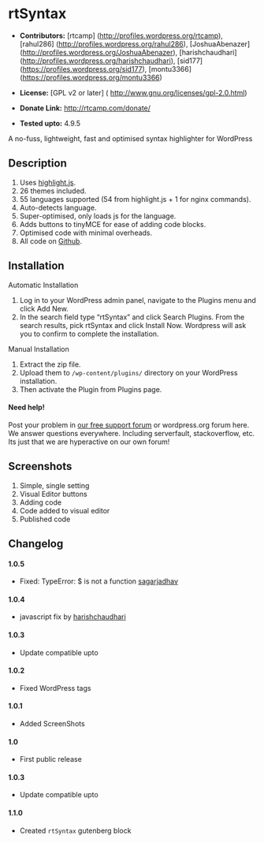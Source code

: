 # rtSyntax #

* **Contributors:** [rtcamp] (http://profiles.wordpress.org/rtcamp), [rahul286] (http://profiles.wordpress.org/rahul286), [JoshuaAbenazer] (http://profiles.wordpress.org/JoshuaAbenazer), [harishchaudhari] (http://profiles.wordpress.org/harishchaudhari), [sid177] (https://profiles.wordpress.org/sid177), [montu3366] (https://profiles.wordpress.org/montu3366)

* **License:** [GPL v2 or later] ( http://www.gnu.org/licenses/gpl-2.0.html)

* **Donate Link:** http://rtcamp.com/donate/

* **Tested upto:** 4.9.5

A no-fuss, lightweight, fast and optimised syntax highlighter for WordPress

## Description ##

1. Uses [highlight.js](http://softwaremaniacs.org/soft/highlight/en/).
1. 26 themes included.
1. 55 languages supported (54 from highlight.js + 1 for nginx commands).
1. Auto-detects language.
1. Super-optimised, only loads js for the language.
1. Adds buttons to tinyMCE for ease of adding code blocks.
1. Optimised code with minimal overheads.
1. All code on [Github](https://github.com/rtCamp/rtsyntax).

## Installation ##

Automatic Installation

1. Log in to your WordPress admin panel, navigate to the Plugins menu and click Add New.
1. In the search field type “rtSyntax” and click Search Plugins. From the search results, pick rtSyntax and click Install Now. Wordpress will ask you to confirm to complete the installation.

Manual Installation

1. Extract the zip file.
1. Upload them to `/wp-content/plugins/` directory on your WordPress installation.
1. Then activate the Plugin from Plugins page.

#### Need help! ####

Post your problem in [our free support forum](https://rtcamp.com/support/forum/rtsyntax/) or wordpress.org forum here. We answer questions everywhere. Including serverfault, stackoverflow, etc.
Its just that we are hyperactive on our own forum!


## Screenshots ##

1. Simple, single setting
2. Visual Editor buttons
3. Adding code
4. Code added to visual editor
5. Published code

## Changelog ##

#### 1.0.5 ####
* Fixed: TypeError: $ is not a function [sagarjadhav](https://profiles.wordpress.org/sagarjadhav/)

#### 1.0.4 ####
* javascript fix by [harishchaudhari](https://profiles.wordpress.org/harishchaudhari/)

#### 1.0.3 ####
* Update compatible upto

#### 1.0.2 ####
* Fixed WordPress tags

#### 1.0.1 ####
* Added ScreenShots

#### 1.0 ####

* First public release

#### 1.0.3 ####

* Update compatible upto

#### 1.1.0 ####

* Created `rtSyntax` gutenberg block